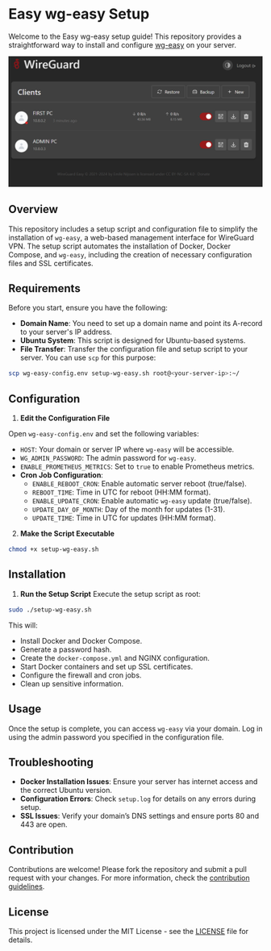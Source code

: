 # Easy wg-easy Setup

Welcome to the Easy wg-easy setup guide! This repository provides a straightforward way to install and configure [wg-easy](https://github.com/wg-easy/wg-easy) on your server.

<p align="center">
  <img src="./docs/assets/wg-easy-panel.png" width="802" />
</p>

## Overview

This repository includes a setup script and configuration file to simplify the installation of `wg-easy`, a web-based management interface for WireGuard VPN. The setup script automates the installation of Docker, Docker Compose, and `wg-easy`, including the creation of necessary configuration files and SSL certificates.

## Requirements

Before you start, ensure you have the following:

- **Domain Name**: You need to set up a domain name and point its A-record to your server's IP address.
- **Ubuntu System**: This script is designed for Ubuntu-based systems.
- **File Transfer**: Transfer the configuration file and setup script to your server. You can use `scp` for this purpose:
```bash
scp wg-easy-config.env setup-wg-easy.sh root@<your-server-ip>:~/
```

## Configuration

1. **Edit the Configuration File**

Open `wg-easy-config.env` and set the following variables:
- `HOST`: Your domain or server IP where `wg-easy` will be accessible.
- `WG_ADMIN_PASSWORD`: The admin password for `wg-easy`.
- `ENABLE_PROMETHEUS_METRICS`: Set to `true` to enable Prometheus metrics.
- **Cron Job Configuration**:
    - `ENABLE_REBOOT_CRON`: Enable automatic server reboot (true/false).
    - `REBOOT_TIME`: Time in UTC for reboot (HH:MM format).
    - `ENABLE_UPDATE_CRON`: Enable automatic `wg-easy` update (true/false).
    - `UPDATE_DAY_OF_MONTH`: Day of the month for updates (1-31).
    - `UPDATE_TIME`: Time in UTC for updates (HH:MM format).

2. **Make the Script Executable**
```bash
chmod +x setup-wg-easy.sh
```

## Installation

1. **Run the Setup Script**
Execute the setup script as root:
```bash
sudo ./setup-wg-easy.sh
```

This will:
- Install Docker and Docker Compose.
- Generate a password hash.
- Create the `docker-compose.yml` and NGINX configuration.
- Start Docker containers and set up SSL certificates.
- Configure the firewall and cron jobs.
- Clean up sensitive information.

## Usage

Once the setup is complete, you can access `wg-easy` via your domain. Log in using the admin password you specified in the configuration file.

## Troubleshooting

- **Docker Installation Issues**: Ensure your server has internet access and the correct Ubuntu version.
- **Configuration Errors**: Check `setup.log` for details on any errors during setup.
- **SSL Issues**: Verify your domain’s DNS settings and ensure ports 80 and 443 are open.

## Contribution

Contributions are welcome! Please fork the repository and submit a pull request with your changes. For more information, check the [contribution guidelines](CONTRIBUTING.md).

## License

This project is licensed under the MIT License - see the [LICENSE](LICENSE) file for details.

